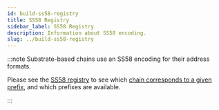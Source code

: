 ```yaml
---
id: build-ss58-registry
title: SS58 Registry
sidebar_label: SS58 Registry
description: Information about SS58 encoding.
slug: ../build-ss58-registry
---
```


:::note Substrate-based chains use an SS58 encoding for their address formats.

Please see the [SS58 registry](https://github.com/paritytech/ss58-registry/) to see which
[chain corresponds to a given prefix](https://github.com/paritytech/ss58-registry/blob/main/ss58-registry.json),
and which prefixes are available.

:::
